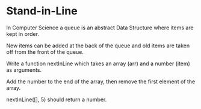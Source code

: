 # Stand-in-Line

In Computer Science a queue is an abstract Data Structure where items are kept in order.

New items can be added at the back of the queue and old items are taken off from the front of the queue.

Write a function nextInLine which takes an array (arr) and a number (item) as arguments.

Add the number to the end of the array, then remove the first element of the array.

nextInLine([], 5) should return a number.
